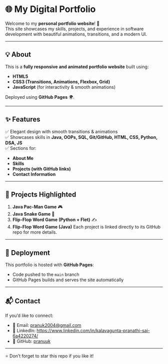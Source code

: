# 🌐 My Digital Portfolio  

Welcome to my **personal portfolio website**! 🚀  
This site showcases my skills, projects, and experience in software development with beautiful animations, transitions, and a modern UI.  

---

## 💡 About
This is a **fully responsive and animated portfolio website** built using:
- **HTML5**  
- **CSS3 (Transitions, Animations, Flexbox, Grid)**  
- **JavaScript** (for interactivity & smooth animations)  

Deployed using **GitHub Pages** 🌍.

---

## ✨ Features
✅ Elegant design with smooth transitions & animations  
✅ Showcases skills in **Java, OOPs, SQL, Git/GitHub, HTML, CSS, Python, DSA, JS**  
✅ Sections for:
- **About Me**  
- **Skills**  
- **Projects (with GitHub links)**  
- **Contact Information**  

---

## 📂 Projects Highlighted
1. **Java Pac-Man Game** 🎮  
2. **Java Snake Game** 🐍  
3. **Flip-Flop Word Game (Python + Flet)** ✍️  
4. **Flip-Flop Word Game (Java)**
Each project is linked directly to its GitHub repo for more details.  

---

## 🚀 Deployment
This portfolio is hosted with **GitHub Pages**:  
- Code pushed to the `main` branch  
- GitHub Pages builds and serves the site automatically  

---

## 📬 Contact
If you’d like to connect:  
- 📧 Email: pranuk2004@gmail.com 
- 💼 LinkedIn: https://www.linkedin.com/in/kalavagunta-pranathi-sai-6a4220274/
- 🐙 GitHub: [pranuuk](https://github.com/pranuuk)  

---

⭐ Don’t forget to star this repo if you like it!
